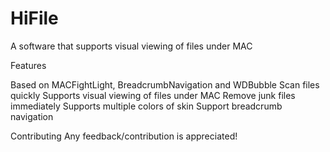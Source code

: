 # HiFile
A software that supports visual viewing of files under MAC

Features

Based on MACFightLight, BreadcrumbNavigation and WDBubble
Scan files quickly
Supports visual viewing of files under MAC
Remove junk files immediately
Supports multiple colors of skin
Support breadcrumb navigation

Contributing
Any feedback/contribution is appreciated!
